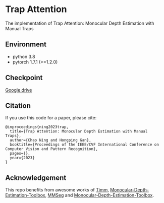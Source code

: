 # Trap Attention
The implementation of Trap Attention: Monocular Depth Estimation with Manual Traps

## Environment
- python 3.8
- pytorch 1.7.1 (>=1.2.0)

## Checkpoint
[Google drive](https://drive.google.com/drive/folders/1kIXg9UP0cVWUq_7Pq20JT9_RyR-PjvkS?usp=sharing)

## Citation
If you use this code for a paper, please cite:
```
@inproceedings{ning2023trap,
  title={Trap Attention: Monocular Depth Estimation with Manual Traps},
  author={Chao Ning and Hongping Gan},
  booktitle={Proceedings of the IEEE/CVF International Conference on Computer Vision and Pattern Recognition},
  pages={},
  year={2023}
}
```

## Acknowledgement
This repo benefits from awesome works of [Timm](https://github.com/rwightman/pytorch-image-models),
[Monocular-Depth-Estimation-Toolbox](https://github.com/zhyever/Monocular-Depth-Estimation-Toolbox/tree/main/configs/bts),
[MMSeg](https://github.com/open-mmlab/mmsegmentation)
and
[Monocular-Depth-Estimation-Toolbox](https://github.com/zhyever/Monocular-Depth-Estimation-Toolbox).


